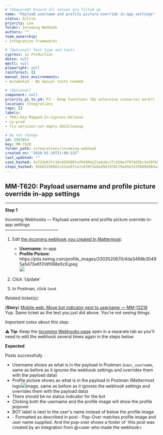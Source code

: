 ```yaml
---
# (Required) Ensure all values are filled up
name: "Payload username and profile picture override in-app settings"
status: Active
priority: Low
folder: Incoming Webhook
authors: ""
team_ownership: 
- Integration Frameworks

# (Optional) Test type and tools
cypress: in Production
detox: null
mmctl: null
playwright: null
rainforest: []
manual_test_environments: 
- Automated - No manual tests needed

# (Optional)
component: null
priority_p1_to_p4: P3 - Deep Functions (Do extensive scenarios work?)
location: Integrations
tags: []
labels: 
- TM4J-Key-Mapped-In-Cypress-Release
- cy-prod
- fix-versions-not-empty-2022cleanup

# Do not change
id: 3983854
key: MM-T620
folder_path: integrations/incoming-webhook
created_on: "2020-01-10T21:08:33Z"
last_updated: ""
case_hashed: 5e733e63fc18cb505807af64304221a6a0c2fcb50e3f974d5bc3a39fb5f691a5bbca66f03b4f7436951fada4a08e33bd
steps_hashed: 956b5299662c61ee8fce7c639f3b0ed9d1978179a4943229940b084a46eee3a7a40d9866479b576f0ad6efb4dd39ef31
---
```


## MM-T620: Payload username and profile picture override in-app settings

---

**Step 1**

Incoming Webhooks — Payload username and profile picture override in-app settings\
–––––––––––––––––––––––––

1. Edit [the incoming webhook you created In Mattermost](https://postgres.test.mattermost.com/v16/integrations/incoming_webhooks):

   - **Username**: in-app
   - **Profile Picture**: https\://pbs.twimg.com/profile\_images/3303520670/4da3468b30495a5d73e6f31df068e5c9.jpeg
     \
     ![](https://smartbear-tm4j-prod-us-west-2-attachment-rich-text.s3.us-west-2.amazonaws.com/embedded-f3277290f945470c4add5d21ef3dc7ca7b74388fc7152bfb6b99ae58c66a95a8-1589572953133-1589572953133.png)

2. Click 'Update'

3. In Postman, click `Send`

_Related ticket(s):_

(**Story**) [Mobile web: Move bot indicator next to username — MM-13219](https://mattermost.atlassian.net/browse/MM-13219)\
Yup. Same ticket as the test you just did above. You're not seeing things.

_Important notes about this step:_

**⚠️ Tip**: Keep the [Incoming Webhooks page](https://postgres.test.mattermost.com/v16/integrations/incoming_webhooks) open in a separate tab as you'll need to edit the webhook several times again in the steps below

**Expected**

Posts successfully

- Username shows as what is in the payload in Postman (`new\_username`, same as before as it ignores the webhook settings and overrides them with the payload data)
- Profile picture shows as what is in the payload in Postman (Mattermost logo![](https://smartbear-tm4j-prod-us-west-2-attachment-rich-text.s3.us-west-2.amazonaws.com/embedded-f3277290f945470c4add5d21ef3dc7ca7b74388fc7152bfb6b99ae58c66a95a8-1578947318269-1578947318268.png)image, same as before as it ignores the webhook settings and overrides them with the payload data)
- There should be no status indicator for the bot
- Clicking both the username and the profile image will show the profile popover
- BOT label is next to the user's name instead of below the profile image
- \- Formatted as described in post - Pop-Over matches profile image and user name supplied. And the pop-over shows a footer of \`this post was created by an integration from @\<user who made the webhook>
